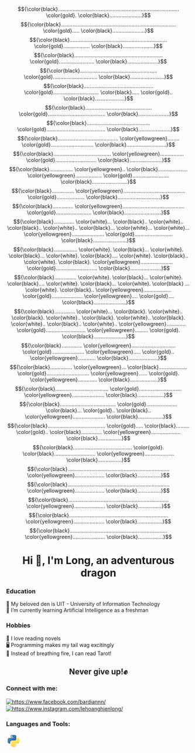 
$${\color{black}.................................................................................. \color{gold}. \color{black}......................}$$
$${\color{black}.............................................................................. \color{gold}..... \color{black}......................}$$
$${\color{black}.................................................................. \color{gold}.................. \color{black}.....................}$$
$${\color{black}............................................................ \color{gold}........................ \color{black}.....................}$$
$${\color{black}.................................................... \color{gold}.............................. \color{black}.......................}$$
$${\color{black}............................................... \color{gold}............................... \color{black}..... \color{gold}.. \color{black}....................}$$
$${\color{black}............................................. \color{gold}....................................... \color{black}.....................}$$
$${\color{black}........................................... \color{gold}........................................ \color{black}......................}$$
$${\color{black}......................................... \color{yellowgreen}........ \color{gold}............................. \color{black}...........................}$$
$${\color{black}....................................... \color{yellowgreen}................ \color{gold}............................ \color{black}......................}$$
$${\color{black}................ \color{yellowgreen}.. \color{black}.................... \color{yellowgreen}.................. \color{gold}......................... \color{black}........................}$$
$${\color{black}............... \color{yellowgreen}.......................................... \color{gold}................... \color{black}.............................}$$
$${\color{black}.............. \color{yellowgreen}.......................................... \color{gold}........................ \color{black}.........................}$$
$${\color{black}.............. \color{white}... \color{black}.. \color{white}.. \color{black}.. \color{white}.. \color{black}... \color{white}... \color{white}... \color{yellowgreen}...................... \color{gold}.......................... \color{black}.......................}$$
$${\color{black}................ \color{white}. \color{black}... \color{white}. \color{black}... \color{white}. \color{black}.... \color{white}. \color{black}.. \color{white}. \color{black}. \color{yellowgreen}...................... \color{gold}............................ \color{black}.....................}$$
$${\color{black}............... \color{white}. \color{black}... \color{white}. \color{black}.... \color{white}. \color{black}... \color{white}. \color{black} ... \color{white}. \color{black}.. \color{yellowgreen}................... \color{gold}..................... \color{yellowgreen}.... \color{gold}.... \color{black}......................}$$
$${\color{black}.............. \color{white}... \color{black}. \color{white}.. \color{black}. \color{white}.. \color{black}. \color{white}.. \color{black}. \color{white}.. \color{black}.. \color{white}.. \color{yellowgreen}............. \color{gold}........................... \color{yellowgreen}......... \color{gold}. \color{black}......................}$$
$${\color{black}.............. \color{yellowgreen}.............................. \color{gold}...................... \color{yellowgreen}..... \color{gold}.. \color{yellowgreen}............ \color{black}....................}$$
$${\color{black}............... \color{yellowgreen}... \color{black}................... \color{gold}............................. \color{yellowgreen}...... \color{gold}. \color{yellowgreen}............. \color{black}...................}$$
$${\color{black}.................................... \color{gold}............................. \color{yellowgreen}...................... \color{black}..................}$$
$${\color{black}...................................... \color{gold}..................... \color{black}... \color{gold}.. \color{black}.. \color{yellowgreen}...................... \color{black}.................}$$
$${\color{black}....................................... \color{gold}..... \color{black}......... \color{gold}.. \color{black}.............. \color{yellowgreen}.................... \color{black}................}$$
$${\color{black}........................................ \color{gold}. \color{black}............................ \color{yellowgreen}.................... \color{black}................}$$
$${\color{black}..................................................................... \color{yellowgreen}.................... \color{black}................}$$
$${\color{black}..................................................................... \color{yellowgreen}.................... \color{black}................}$$
$${\color{black}.................................................................... \color{yellowgreen}..................... \color{black}................}$$
$${\color{black}................................................................... \color{yellowgreen}..................... \color{black}.................}$$
$${\color{black}.................................................................. \color{yellowgreen}...................... \color{black}.................}$$
<h1 align="center">Hi 👋, I'm Long, an adventurous dragon </h1>

<h3>Education</h3>
🪺 My beloved den is UIT - University of Information Technology<br> 🌱 I’m currently learning Artificial Intelligence as a freshman
<h3>Hobbies</h3>
📖 I love reading novels<br> 🖥️ Programming makes my tail wag excitingly<br> 🔮 Instead of breathing fire, I can read Tarot!

<h2 align="center">Never give up!✊ </h2>
<h3 align="left">Connect with me:</h3>
<p align="left">
<a href="https://fb.com/https://www.facebook.com/bardiannn/" target="blank"><img align="center" src="https://raw.githubusercontent.com/rahuldkjain/github-profile-readme-generator/master/src/images/icons/Social/facebook.svg" alt="https://www.facebook.com/bardiannn/" height="30" width="40" /></a>
<a href="https://instagram.com/https://www.instagram.com/lehoanghienlong/" target="blank"><img align="center" src="https://raw.githubusercontent.com/rahuldkjain/github-profile-readme-generator/master/src/images/icons/Social/instagram.svg" alt="https://www.instagram.com/lehoanghienlong/" height="30" width="40" /></a>
</p>

<h3 align="left">Languages and Tools:</h3>
<p align="left"> <a href="https://www.python.org" target="_blank" rel="noreferrer"> <img src="https://raw.githubusercontent.com/devicons/devicon/master/icons/python/python-original.svg" alt="python" width="40" height="40"/> </a> </p>





